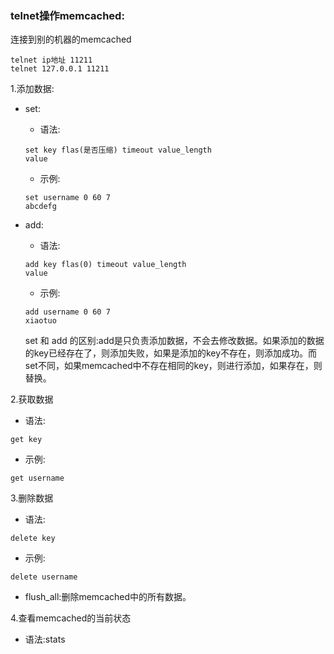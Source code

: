 ### telnet操作memcached:

连接到别的机器的memcached

```
telnet ip地址 11211
telnet 127.0.0.1 11211
```

1.添加数据:

* set:

  * 语法:

  ```
  set key flas(是否压缩) timeout value_length
  value
  ```

  * 示例:

  ```
  set username 0 60 7
  abcdefg
  ```

* add:

  * 语法:

  ```
  add key flas(0) timeout value_length
  value
  ```

  * 示例:

  ```
  add username 0 60 7
  xiaotuo
  ```

  set 和 add 的区别:add是只负责添加数据，不会去修改数据。如果添加的数据的key已经存在了，则添加失败，如果是添加的key不存在，则添加成功。而set不同，如果memcached中不存在相同的key，则进行添加，如果存在，则替换。

2.获取数据

* 语法:

```
get key
```

* 示例:

```
get username
```

3.删除数据

* 语法:

```
delete key
```

* 示例:

```
delete username
```

* flush\_all:删除memcached中的所有数据。

4.查看memcached的当前状态

* 语法:stats



